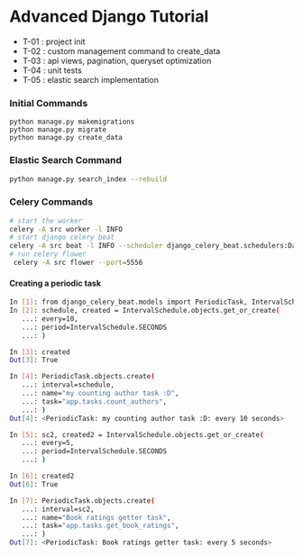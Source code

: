 # Advanced Django Tutorial
- T-01 : project init
- T-02 : custom management command to create_data
- T-03 : api views, pagination, queryset optimization
- T-04 : unit tests
- T-05 : elastic search implementation



### Initial Commands
```
python manage.py makemigrations
python manage.py migrate
python manage.py create_data
```
### Elastic Search Command
```bash
python manage.py search_index --rebuild
```
### Celery Commands
```bash
# start the worker
celery -A src worker -l INFO
# start django celery beat
celery -A src beat -l INFO --scheduler django_celery_beat.schedulers:DatabaseScheduler
# run celery flower
 celery -A src flower --port=5556
```
#### Creating a periodic task
```bash
In [1]: from django_celery_beat.models import PeriodicTask, IntervalSchedule
In [2]: schedule, created = IntervalSchedule.objects.get_or_create(
   ...: every=10,
   ...: period=IntervalSchedule.SECONDS
   ...: )

In [3]: created
Out[3]: True

In [4]: PeriodicTask.objects.create(
   ...: interval=schedule,
   ...: name="my counting author task :D",
   ...: task="app.tasks.count_authors",
   ...: )
Out[4]: <PeriodicTask: my counting author task :D: every 10 seconds>

In [5]: sc2, created2 = IntervalSchedule.objects.get_or_create(
   ...: every=5,
   ...: period=IntervalSchedule.SECONDS
   ...: )

In [6]: created2
Out[6]: True

In [7]: PeriodicTask.objects.create(
   ...: interval=sc2,
   ...: name="Book ratings getter task",
   ...: task="app.tasks.get_book_ratings",
   ...: )
Out[7]: <PeriodicTask: Book ratings getter task: every 5 seconds>

```